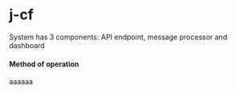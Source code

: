 # j-cf

System has 3 components: API endpoint, message processor and dashboard

#### Method of operation
aaaaaa

